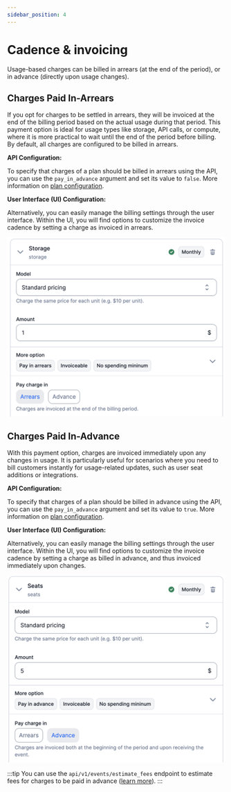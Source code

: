 ```yaml
---
sidebar_position: 4
---
```


# Cadence & invoicing

Usage-based charges can be billed in arrears (at the end of the period), or in advance (directly upon usage changes).

## Charges Paid In-Arrears
If you opt for charges to be settled in arrears, they will be invoiced at the end of the billing period based on the actual usage during that period. This payment option is ideal for usage types like storage, API calls, or compute, where it is more practical to wait until the end of the period before billing. By default, all charges are configured to be billed in arrears.

**API Configuration:**

To specify that charges of a plan should be billed in arrears using the API, you can use the `pay_in_advance` argument and set its value to `false`. More information on [plan configuration](../../../api/plans/create-plan).

**User Interface (UI) Configuration:**

Alternatively, you can easily manage the billing settings through the user interface. Within the UI, you will find options to customize the invoice cadence by setting a charge as invoiced in arrears.

![Charges paid in arrears](../../../../static/img/in-arrears-charges.png)

## Charges Paid In-Advance
With this payment option, charges are invoiced immediately upon any changes in usage. It is particularly useful for scenarios where you need to bill customers instantly for usage-related updates, such as user seat additions or integrations.

**API Configuration:**

To specify that charges of a plan should be billed in advance using the API, you can use the `pay_in_advance` argument and set its value to `true`. More information on [plan configuration](../../../api/plans/create-plan).

**User Interface (UI) Configuration:**

Alternatively, you can easily manage the billing settings through the user interface. Within the UI, you will find options to customize the invoice cadence by setting a charge as billed in advance, and thus invoiced immediately upon changes.

![Charges paid in arrears](../../../../static/img/in-advance-charges.png)

:::tip
You can use the `api/v1/events/estimate_fees` endpoint to estimate fees for charges to be paid in advance ([learn more](../../../api/events/estimate-instant)).
:::